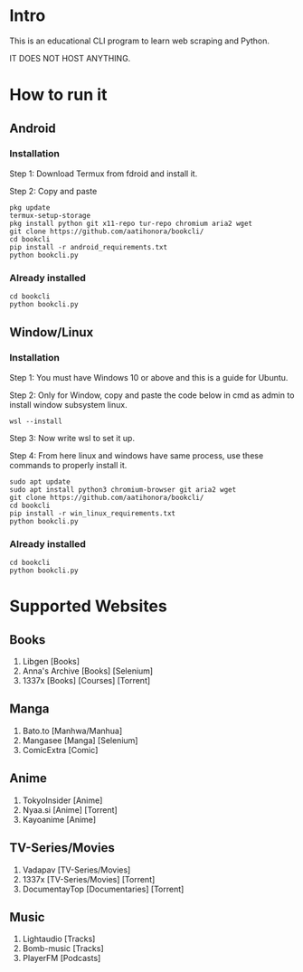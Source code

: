 # Intro
This is an educational CLI program to learn web scraping and Python.

IT DOES NOT HOST ANYTHING.

# How to run it
## Android
### Installation

Step 1: Download Termux from fdroid and install it.

Step 2: Copy and paste 
```
pkg update
termux-setup-storage
pkg install python git x11-repo tur-repo chromium aria2 wget
git clone https://github.com/aatihonora/bookcli/
cd bookcli
pip install -r android_requirements.txt
python bookcli.py
```
### Already installed
```
cd bookcli
python bookcli.py
```
## Window/Linux
### Installation

Step 1: You must have Windows 10 or above and this is a guide for Ubuntu.

Step 2: Only for Window, copy and paste the code below in cmd as admin to install window subsystem linux.
```
wsl --install
```
Step 3: Now write wsl to set it up.

Step 4: From here linux and windows have same process, use these commands to properly install it.
```
sudo apt update
sudo apt install python3 chromium-browser git aria2 wget
git clone https://github.com/aatihonora/bookcli/
cd bookcli
pip install -r win_linux_requirements.txt
python bookcli.py
```
### Already installed
```
cd bookcli
python bookcli.py
```

# Supported Websites 
## Books
1. Libgen [Books]
2. Anna's Archive [Books] [Selenium]
3. 1337x [Books] [Courses] [Torrent]

## Manga
1. Bato.to [Manhwa/Manhua]
2. Mangasee [Manga] [Selenium]
3. ComicExtra [Comic]

## Anime
1. TokyoInsider [Anime]
2. Nyaa.si [Anime] [Torrent]
3. Kayoanime [Anime]

## TV-Series/Movies
1. Vadapav [TV-Series/Movies]
2. 1337x [TV-Series/Movies] [Torrent]
3. DocumentayTop [Documentaries] [Torrent]

## Music
1. Lightaudio [Tracks]
2. Bomb-music [Tracks]
3. PlayerFM [Podcasts]
